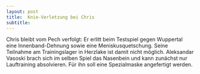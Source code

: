```yaml
---
layout: post
title:  Knie-Verletzung bei Chris
subtitle:  
---
```


Chris bleibt vom Pech verfolgt: Er erlitt beim Testspiel gegen Wuppertal eine Innenband-Dehnung sowie eine Meniskusquetschung. Seine Teilnahme am Trainingslager in Herzlake ist damit nicht möglich. Aleksandar Vasoski brach sich im selben Spiel das Nasenbein und kann zunächst nur Lauftraining absolvieren. Für ihn soll eine Spezialmaske angefertigt werden.


